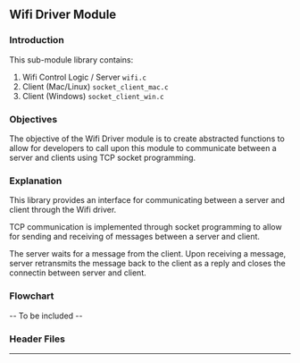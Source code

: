 ## Wifi Driver Module

### Introduction

This sub-module library contains:

1. Wifi Control Logic / Server `wifi.c`
2. Client (Mac/Linux) `socket_client_mac.c`
3. Client (Windows) `socket_client_win.c`

### Objectives
The objective of the Wifi Driver module is to create abstracted functions to allow for developers to call upon this module to communicate between a server and clients using TCP socket programming.

### Explanation

This library provides an interface for communicating between a server and client through the Wifi driver.

TCP communication is implemented through socket programming to allow for sending and receiving of messages between a server and client. 

The server waits for a message from the client. Upon receiving a message, server retransmits the message back to the client as a reply and closes the connectin between server and client. 

### Flowchart

-- To be included --

### Header Files

---

```